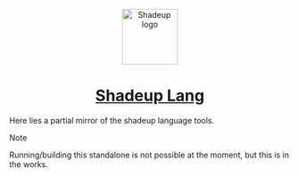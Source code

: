 <p align="center"><a href="https://unreal.shadeup.dev" target="_blank" rel="noopener noreferrer"><img width="100" src="https://unreal.shadeup.dev/favicon.png" alt="Shadeup logo"></a></p>

<h1 align="center"><a href="https://unreal.shadeup.dev">Shadeup Lang</a></h1>

Here lies a partial mirror of the shadeup language tools.

> [!NOTE]
> Running/building this standalone is not possible at the moment, but this is in the works.
